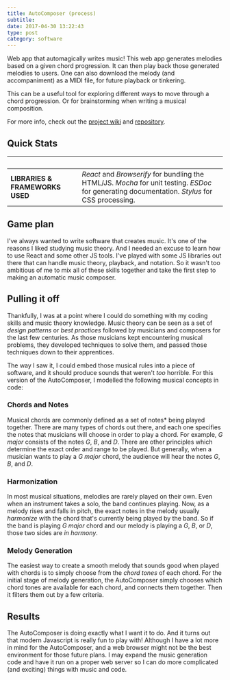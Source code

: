```yaml
---
title: AutoComposer (process)
subtitle:
date: 2017-04-30 13:22:43
type: post
category: software
---
```


Web app that automagically writes music! <!-- more --> This web app generates melodies based on a given chord progression. It can then play back those generated melodies to users. One can also download the melody (and accompaniment) as a MIDI file, for future playback or tinkering.

This can be a useful tool for exploring different ways to move through a chord progression. Or for brainstorming when writing a musical composition.

For more info, check out the [project wiki](https://github.com/rjsalvadorr/autocomposer-js/wiki) and [repository](https://github.com/rjsalvadorr/autocomposer-js).

## Quick Stats
&nbsp;                  | &nbsp;
----------------------- | ----------
**LIBRARIES & FRAMEWORKS USED** | *React* and *Browserify* for bundling the HTML/JS. *Mocha* for unit testing. *ESDoc* for generating documentation. *Stylus* for CSS processing.

## Game plan
I've always wanted to write software that creates music. It's one of the reasons I liked studying music theory. And I needed an excuse to learn how to use React and some other JS tools. I've played with some JS libraries out there that can handle music theory, playback, and notation. So it wasn't too ambitious of me to mix all of these skills together and take the first step to making an automatic music composer.

## Pulling it off
Thankfully, I was at a point where I could do something with my coding skills and music theory knowledge. Music theory can be seen as a set of _design patterns_ or _best practices_ followed by musicians and composers for the last few centuries. As those musicians kept encountering musical problems, they developed techniques to solve them, and passed those techniques down to their apprentices.

The way I saw it, I could embed those musical rules into a piece of software, and it should produce sounds that weren't _too_ horrible. For this version of the AutoComposer, I modelled the following musical concepts in code:

### Chords and Notes
Musical chords are commonly defined as a set of notes\* being played together. There are many types of chords out there, and each one specifies the notes that musicians will choose in order to play a chord. For example, _G major_ consists of the notes _G_, _B_, and _D_. There are other principles which determine the exact order and range to be played. But generally, when a musician wants to play a _G major_ chord, the audience will hear the notes _G_, _B_, and _D_.

### Harmonization
In most musical situations, melodies are rarely played on their own. Even when an instrument takes a solo, the band continues playing. Now, as a melody rises and falls in pitch, the exact notes in the melody usually _harmonize_ with the chord that's currently being played by the band. So if the band is playing _G major_ chord and our melody is playing a _G_, _B_, or _D_, those two sides are _in harmony_.

### Melody Generation
The easiest way to create a smooth melody that sounds good when played with chords is to simply choose from the _chord tones_ of each chord. For the initial stage of melody generation, the AutoComposer simply chooses which chord tones are available for each chord, and connects them together. Then it filters them out by a few criteria.

## Results
The AutoComposer is doing exactly what I want it to do. And it turns out that modern Javascript is really fun to play with! Although I have a lot more in mind for the AutoComposer, and a web browser might not be the best environment for those future plans. I may expand the music generation code and have it run on a proper web server so I can do more complicated (and exciting) things with music and code.
